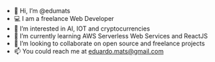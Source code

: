 - 👋 Hi, I’m @edumats
- 💻 I am a freelance Web Developer
- 👀 I’m interested in AI, IOT and cryptocurrencies
- 🌱 I’m currently learning AWS Serverless Web Services and ReactJS
- 💞️ I’m looking to collaborate on open source and freelance projects
- 📫 You could reach me at eduardo.mats@gmail.com

<!---
edumats/edumats is a ✨ special ✨ repository because its `README.md` (this file) appears on your GitHub profile.
You can click the Preview link to take a look at your changes.
--->
